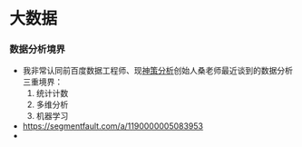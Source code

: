 # 大数据



### 数据分析境界

* 我非常认同前百度数据工程师、现[神策分析](https://www.sensorsdata.cn/)创始人桑老师最近谈到的数据分析三重境界：
  1. 统计计数
  2. 多维分析
  3. 机器学习
* https://segmentfault.com/a/1190000005083953
* ​


